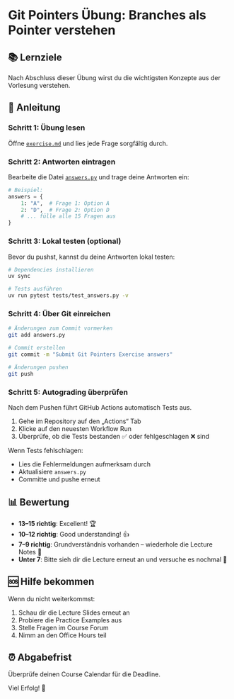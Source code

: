 # Git Pointers Übung: Branches als Pointer verstehen

## 📚 Lernziele

Nach Abschluss dieser Übung wirst du die wichtigsten Konzepte aus der Vorlesung verstehen.

## 📝 Anleitung

### Schritt 1: Übung lesen

Öffne [`exercise.md`](./exercise.md) und lies jede Frage sorgfältig durch.

### Schritt 2: Antworten eintragen

Bearbeite die Datei [`answers.py`](./answers.py) und trage deine Antworten ein:

```python
# Beispiel:
answers = {
    1: "A",  # Frage 1: Option A
    2: "D",  # Frage 2: Option D
    # ... fülle alle 15 Fragen aus
}
```

### Schritt 3: Lokal testen (optional)

Bevor du pushst, kannst du deine Antworten lokal testen:

```bash
# Dependencies installieren
uv sync

# Tests ausführen
uv run pytest tests/test_answers.py -v
```

### Schritt 4: Über Git einreichen

```bash
# Änderungen zum Commit vormerken
git add answers.py

# Commit erstellen
git commit -m "Submit Git Pointers Exercise answers"

# Änderungen pushen
git push
```

### Schritt 5: Autograding überprüfen

Nach dem Pushen führt GitHub Actions automatisch Tests aus.

1. Gehe im Repository auf den „Actions“ Tab  
2. Klicke auf den neuesten Workflow Run  
3. Überprüfe, ob die Tests bestanden ✅ oder fehlgeschlagen ❌ sind

Wenn Tests fehlschlagen:
- Lies die Fehlermeldungen aufmerksam durch  
- Aktualisiere `answers.py`  
- Committe und pushe erneut  

## 📊 Bewertung

- **13–15 richtig**: Excellent! 🏆  
- **10–12 richtig**: Good understanding! 👍  
- **7–9 richtig**: Grundverständnis vorhanden – wiederhole die Lecture Notes 📖  
- **Unter 7**: Bitte sieh dir die Lecture erneut an und versuche es nochmal 🔄  

## 🆘 Hilfe bekommen

Wenn du nicht weiterkommst:
1. Schau dir die Lecture Slides erneut an  
2. Probiere die Practice Examples aus  
3. Stelle Fragen im Course Forum  
4. Nimm an den Office Hours teil  

## ⏰ Abgabefrist

Überprüfe deinen Course Calendar für die Deadline.

Viel Erfolg! 🚀
